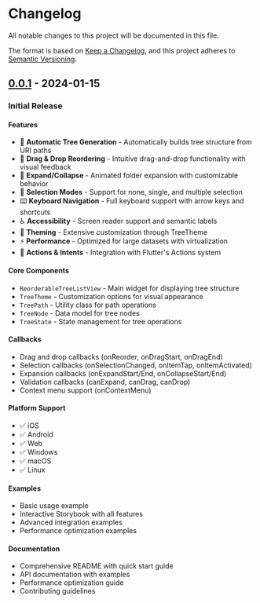 # Changelog

All notable changes to this project will be documented in this file.

The format is based on [Keep a Changelog](https://keepachangelog.com/en/1.0.0/),
and this project adheres to [Semantic Versioning](https://semver.org/spec/v2.0.0.html).

## [0.0.1] - 2024-01-15

### Initial Release

#### Features
- 🌳 **Automatic Tree Generation** - Automatically builds tree structure from URI paths
- 🔄 **Drag & Drop Reordering** - Intuitive drag-and-drop functionality with visual feedback
- 📂 **Expand/Collapse** - Animated folder expansion with customizable behavior
- 🎯 **Selection Modes** - Support for none, single, and multiple selection
- ⌨️ **Keyboard Navigation** - Full keyboard support with arrow keys and shortcuts
- ♿ **Accessibility** - Screen reader support and semantic labels
- 🎨 **Theming** - Extensive customization through TreeTheme
- ⚡ **Performance** - Optimized for large datasets with virtualization
- 🔌 **Actions & Intents** - Integration with Flutter's Actions system

#### Core Components
- `ReorderableTreeListView` - Main widget for displaying tree structure
- `TreeTheme` - Customization options for visual appearance
- `TreePath` - Utility class for path operations
- `TreeNode` - Data model for tree nodes
- `TreeState` - State management for tree operations

#### Callbacks
- Drag and drop callbacks (onReorder, onDragStart, onDragEnd)
- Selection callbacks (onSelectionChanged, onItemTap, onItemActivated)
- Expansion callbacks (onExpandStart/End, onCollapseStart/End)
- Validation callbacks (canExpand, canDrag, canDrop)
- Context menu support (onContextMenu)

#### Platform Support
- ✅ iOS
- ✅ Android  
- ✅ Web
- ✅ Windows
- ✅ macOS
- ✅ Linux

#### Examples
- Basic usage example
- Interactive Storybook with all features
- Advanced integration examples
- Performance optimization examples

#### Documentation
- Comprehensive README with quick start guide
- API documentation with examples
- Performance optimization guide
- Contributing guidelines

[0.0.1]: https://github.com/yourusername/reorderable_tree_list_view/releases/tag/v0.0.1